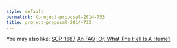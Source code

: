 ```yaml
---
style: default
permalink: Xproject-proposal-2014-733
title: project-proposal-2014-733
---
```

You may also like:
[SCP-1687](http://scp-wiki.net/scp-1687)
[An FAQ; Or, What The Hell Is A Hume?](http://scp-wiki.net/and-this-one-explains-humes)